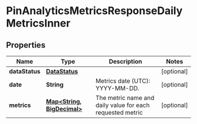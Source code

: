 

# PinAnalyticsMetricsResponseDailyMetricsInner

## Properties

Name | Type | Description | Notes
------------ | ------------- | ------------- | -------------
**dataStatus** | [**DataStatus**](DataStatus.md) |  |  [optional]
**date** | **String** | Metrics date (UTC): YYYY-MM-DD. |  [optional]
**metrics** | [**Map&lt;String, BigDecimal&gt;**](BigDecimal.md) | The metric name and daily value for each requested metric |  [optional]




